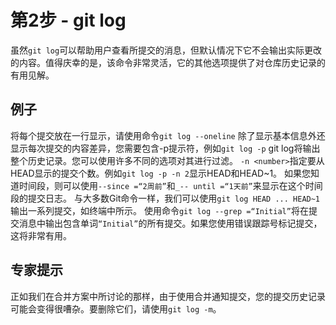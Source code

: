 # 第2步 - git log
虽然`git log`可以帮助用户查看所提交的消息，但默认情况下它不会输出实际更改的内容。值得庆幸的是，该命令非常灵活，它的其他选项提供了对仓库历史记录的有用见解。

## 例子
将每个提交放在一行显示，请使用命令`git log --oneline`
除了显示基本信息外还显示每次提交的内容差异，您需要包含-p提示符，例如`git log -p`
git log将输出整个历史记录。您可以使用许多不同的选项对其进行过滤。 `-n <number>`指定要从HEAD显示的提交个数。例如`git log -p -n 2`显示HEAD和HEAD~1。
如果您知道时间段，则可以使用`--since =“2周前”`和`_-- until =“1天前”`来显示在这个时间段的提交日志。
与大多数Git命令一样，我们可以使用`git log HEAD ... HEAD~1`输出一系列提交，如终端中所示。
使用命令`git log --grep =“Initial”`将在提交消息中输出包含单词`“Initial”`的所有提交。如果您使用错误跟踪号标记提交，这将非常有用。

## 专家提示
正如我们在合并方案中所讨论的那样，由于使用合并通知提交，您的提交历史记录可能会变得很嘈杂。要删除它们，请使用`git log -m`。
